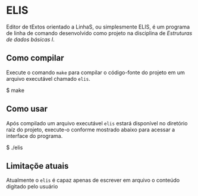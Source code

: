 ELIS
====

Editor de tExtos orientado a LinhaS, ou simplesmente ELIS, é um programa de linha de comando desenvolvido como projeto na disciplina de *Estruturas de dados básicas I*.

## Como compilar

Execute o comando `make` para compilar o código-fonte do projeto em um arquivo executável chamado `elis`.

  $ make

## Como usar

Após compilado um arquivo executável `elis` estará disponível no diretório raíz do projeto, execute-o conforme mostrado abaixo para acessar a interface do programa.

  $ ./elis

## Limitaçõe atuais

Atualmente o `elis` é capaz apenas de escrever em arquivo o conteúdo digitado pelo usuário